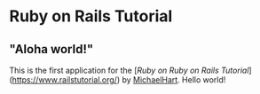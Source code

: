 # Ruby on Rails Tutorial

## "Aloha world!"

This is the first application for the [*Ruby on Ruby on Rails Tutorial*] (https://www.railstutorial.org/)
by [MichaelHart](https://michaelhart.com/). Hello world!
